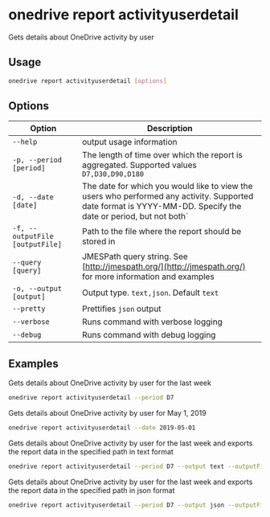 # onedrive report activityuserdetail

Gets details about OneDrive activity by user

## Usage

```sh
onedrive report activityuserdetail [options]
```

## Options

Option|Description
------|-----------
`--help`|output usage information
`-p, --period [period]`|The length of time over which the report is aggregated. Supported values `D7,D30,D90,D180`
`-d, --date [date]`|The date for which you would like to view the users who performed any activity. Supported date format is YYYY-MM-DD. Specify the date or period, but not both`
`-f, --outputFile [outputFile]`|Path to the file where the report should be stored in
`--query [query]`|JMESPath query string. See [http://jmespath.org/](http://jmespath.org/) for more information and examples
`-o, --output [output]`|Output type. `text,json`. Default `text`
`--pretty`|Prettifies `json` output
`--verbose`|Runs command with verbose logging
`--debug`|Runs command with debug logging

## Examples

Gets details about OneDrive activity by user for the last week

```sh
onedrive report activityuserdetail --period D7
```

Gets details about OneDrive activity by user for May 1, 2019

```sh
onedrive report activityuserdetail --date 2019-05-01
```

Gets details about OneDrive activity by user for the last week and exports the report data in the specified path in text format

```sh
onedrive report activityuserdetail --period D7 --output text --outputFile 'onedriveactivityuserdetail.txt'
```

Gets details about OneDrive activity by user for the last week and exports the report data in the specified path in json format

```sh
onedrive report activityuserdetail --period D7 --output json --outputFile 'onedriveactivityuserdetail.json'
```
